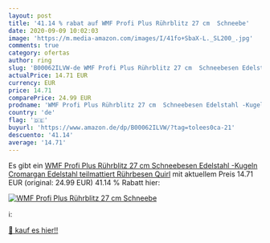 ```yaml
---
layout: post
title: '41.14 % rabat auf WMF Profi Plus Rührblitz 27 cm  Schneebe'
date: 2020-09-09 10:02:03
image: 'https://m.media-amazon.com/images/I/41fo+SbaX-L._SL200_.jpg'
comments: true
category: ofertas
author: ring
slug: 'B00062ILVW-de WMF Profi Plus Rührblitz 27 cm  Schneebesen Edelstahl -Kugeln  Cromargan Edelstahl teilmattiert  Rührbesen  Quirl'
actualPrice: 14.71 EUR
currency: EUR
price: 14.71
comparePrice: 24.99 EUR
prodname: 'WMF Profi Plus Rührblitz 27 cm  Schneebesen Edelstahl -Kugeln  Cromargan Edelstahl teilmattiert  Rührbesen  Quirl'
country: 'de'
flag: '🇩🇪'
buyurl: 'https://www.amazon.de/dp/B00062ILVW/?tag=tolees0ca-21'
descuento: '41.14'
average: '14.71'
---
```


Es gibt ein [WMF Profi Plus Rührblitz 27 cm  Schneebesen Edelstahl -Kugeln  Cromargan Edelstahl teilmattiert  Rührbesen  Quirl](https://www.amazon.de/dp/B00062ILVW/?tag=tolees0ca-21) mit aktuellem Preis 14.71 EUR (original: 24.99 EUR) 41.14 % Rabatt hier:

[![WMF Profi Plus Rührblitz 27 cm  Schneebe](https://m.media-amazon.com/images/I/41fo+SbaX-L._SL200_.jpg)](https://www.amazon.de/dp/B00062ILVW/?tag=tolees0ca-21)

ℹ️:


[🛒 kauf es hier!!](https://www.amazon.de/dp/B00062ILVW/?tag=tolees0ca-21)
